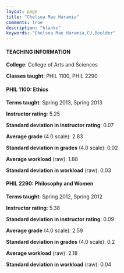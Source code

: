 ```yaml
---
layout: page
title: "Chelsea Mae Haramia" 
comments: true
description: "blanks"
keywords: "Chelsea Mae Haramia,CU,Boulder"
---
```

<head>
<script src="https://ajax.googleapis.com/ajax/libs/jquery/2.1.3/jquery.min.js"></script>
<script src="https://dl.dropboxusercontent.com/s/pc42nxpaw1ea4o9/highcharts.js?dl=0"></script>
<!-- <script src="../assets/js/highcharts.js"></script> -->
<style type="text/css">@font-face {
	font-family: "Bebas Neue";
	src: url(https://www.filehosting.org/file/details/544349/BebasNeue Regular.otf) format("opentype");
	}
	h1.Bebas { 
		font-family: "Bebas Neue", Verdana, Tahoma;
	}
</style>
</head>
	   
#### TEACHING INFORMATION

**College**: College of Arts and Sciences

**Classes taught**: PHIL 1100, PHIL 2290

#### PHIL 1100: Ethics

**Terms taught**: Spring 2013, Spring 2013

**Instructor rating**: 5.25

**Standard deviation in instructor rating**: 0.07

**Average grade** (4.0 scale): 2.83

**Standard deviation in grades** (4.0 scale): 0.02

**Average workload** (raw): 1.88

**Standard deviation in workload** (raw): 0.03

#### PHIL 2290: Philosophy and Women

**Terms taught**: Spring 2012, Spring 2012

**Instructor rating**: 5.38

**Standard deviation in instructor rating**: 0.09

**Average grade** (4.0 scale): 2.59

**Standard deviation in grades** (4.0 scale): 0.2

**Average workload** (raw): 2.18

**Standard deviation in workload** (raw): 0.04

